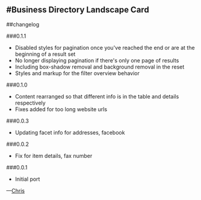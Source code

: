 #Business Directory Landscape Card
---
##changelog
  
###0.1.1

* Disabled styles for pagination once you've reached the end or are at the beginning of a result set
* No longer displaying pagination if there's only one page of results
* Including box-shadow removal and background removal in the reset
* Styles and markup for the filter overview behavior

###0.1.0

* Content rearranged so that different info is in the table and details respectively
* Fixes added for too long website urls

###0.0.3

* Updating facet info for addresses, facebook

###0.0.2

* Fix for item details, fax number

###0.0.1

* Initial port 

—[Chris](mailto:chris@webkite.com)